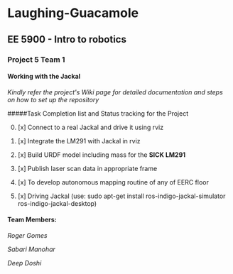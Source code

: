# Laughing-Guacamole </br>
## EE 5900 - Intro to robotics </br>
### Project 5 Team 1

#### Working with the Jackal

*Kindly refer the project's Wiki page for detailed documentation and steps on how to set up the repository*

#####Task Completion list and Status tracking for the Project

0. [x] Connect to a real Jackal and drive it using rviz

0. [x] Integrate the LM291 with Jackal in rviz

0. [x] Build URDF model including mass for the **SICK LM291**

0. [x] Publish laser scan data in appropriate frame

0. [x] To develop autonomous mapping routine of any of EERC floor

0. [x] Driving Jackal (use: sudo apt-get install ros-indigo-jackal-simulator ros-indigo-jackal-desktop)

#### Team Members:

*Roger Gomes*

*Sabari Manohar*

*Deep Doshi*

